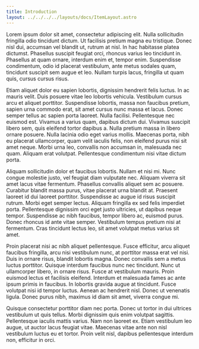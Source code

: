 ```yaml
---
title: Introduction
layout: ../../../../layouts/docs/ItemLayout.astro
---
```


Lorem ipsum dolor sit amet, consectetur adipiscing elit. Nulla sollicitudin fringilla odio tincidunt dictum. Ut facilisis pretium magna eu tristique. Donec nisl dui, accumsan vel blandit ut, rutrum at nisl. In hac habitasse platea dictumst. Phasellus suscipit feugiat orci, rhoncus varius leo tincidunt in. Phasellus at quam ornare, interdum enim et, tempor enim. Suspendisse condimentum, odio id placerat vestibulum, ante metus sodales quam, tincidunt suscipit sem augue et leo. Nullam turpis lacus, fringilla ut quam quis, cursus cursus risus.

Etiam aliquet dolor eu sapien lobortis, dignissim hendrerit felis luctus. In ac mauris velit. Duis posuere vitae leo lobortis vehicula. Vestibulum cursus arcu et aliquet porttitor. Suspendisse lobortis, massa non faucibus pretium, sapien urna commodo erat, sit amet cursus nunc massa et lacus. Donec semper tellus ac sapien porta laoreet. Nulla facilisi. Pellentesque nec euismod est. Vivamus a varius quam, dapibus dictum dui. Vivamus suscipit libero sem, quis eleifend tortor dapibus a. Nulla pretium massa in libero ornare posuere. Nulla lacinia odio eget varius mollis. Maecenas porta, nibh eu placerat ullamcorper, quam velit iaculis felis, non eleifend purus nisi sit amet neque. Morbi urna leo, convallis non accumsan in, malesuada nec quam. Aliquam erat volutpat. Pellentesque condimentum nisi vitae dictum porta.

Aliquam sollicitudin dolor et faucibus lobortis. Nullam et nisi mi. Nunc congue molestie justo, vel feugiat diam vulputate nec. Aliquam viverra sit amet lacus vitae fermentum. Phasellus convallis aliquet sem ac posuere. Curabitur blandit massa purus, vitae placerat urna blandit at. Praesent laoreet id dui laoreet porttitor. Suspendisse ac augue id risus suscipit rutrum. Morbi eget semper lectus. Aliquam fringilla ex sed felis imperdiet porta. Pellentesque dignissim orci eget justo ultricies, ut dapibus neque tempor. Suspendisse ac nibh faucibus, tempor libero ac, euismod purus. Donec rhoncus id ante vitae semper. Vestibulum tempus pretium nisi at fermentum. Cras tincidunt lectus leo, sit amet volutpat metus varius sit amet.

Proin placerat nisi ac nibh aliquet pellentesque. Fusce efficitur, arcu aliquet faucibus fringilla, arcu nisi vestibulum nunc, at porttitor massa erat vel nisi. Duis in ornare risus, blandit lobortis magna. Donec convallis sem a metus luctus porttitor. Quisque interdum faucibus nunc nec tincidunt. Nunc ut ullamcorper libero, in ornare risus. Fusce at vestibulum mauris. Proin euismod lectus et facilisis eleifend. Interdum et malesuada fames ac ante ipsum primis in faucibus. In lobortis gravida augue at tincidunt. Fusce volutpat nisi id tempor luctus. Aenean ac hendrerit nisl. Donec ut venenatis ligula. Donec purus nibh, maximus id diam sit amet, viverra congue mi.

Quisque consectetur porttitor diam nec porta. Donec ut tortor in dui ultrices vestibulum ut quis tellus. Morbi dignissim quis enim volutpat sagittis. Pellentesque iaculis mattis varius. Nam non laoreet ex. Etiam vestibulum leo augue, ut auctor lacus feugiat vitae. Maecenas vitae ante non nisl vestibulum luctus eu et tortor. Proin velit nisl, dapibus pellentesque interdum non, efficitur in orci.